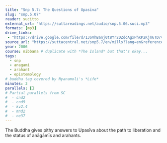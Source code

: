 ```yaml
---
title: "Snp 5.7: The Questions of Upasīva"
slug: "snp.5.07"
reader: sucitto
external_url: "https://suttareadings.net/audio/snp.5.06.suci.mp3"
formats: [mp3]
drive_links:
 - "https://drive.google.com/file/d/1JoVhBanj0t8Yr2DZdoAgxPhKP2Kjm6TD/view?usp=drivesdk"
source_url: "https://suttacentral.net/snp5.7/en/mills?lang=en&reference=none&highlight=false"
year: 2006
course: nibbana # duplicate with *The Island* but that's okay...
tags:
  - snp
  - anagami
  - arahant
  - epistemology
# buddha tag covered by Nyanamoli's *Life*
minutes: 3
parallels: []
# Partial parallels from SC
#  - cnd2
#  - cnd9
#  - kv2.4
#  - mnd2
#  - ne37
---
```


The Buddha gives pithy answers to Upasīva about the path to liberation and the status of anāgāmīs and arahants.
